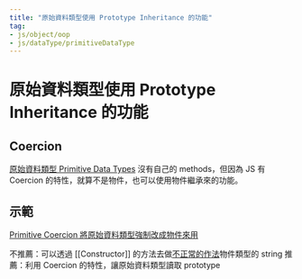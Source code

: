 ```yaml
---
title: "原始資料類型使用 Prototype Inheritance 的功能"
tag: 
- js/object/oop
- js/dataType/primitiveDataType 
---
```

# 原始資料類型使用 Prototype Inheritance 的功能
## Coercion
[原始資料類型 Primitive Data Types](JavaScript/資料類型/原始資料類型/原始資料類型%20Primitive%20Data%20Types.md) 沒有自己的 methods，但因為 JS 有 Coercion 的特性，就算不是物件，也可以使用物件繼承來的功能。 
## 示範
[Primitive Coercion 將原始資料類型強制改成物件來用](JavaScript/資料類型/資料類型/Primitive%20Coercion%20將原始資料類型強制改成物件來用.md)

不推薦：可以透過 [[Constructor]] 的方法去做[不正常的作法](JavaScript/資料類型/資料類型/Primitive%20Coercion%20將原始資料類型強制改成物件來用.md#不正常的作法)物件類型的 string
推薦：利用 Coercion 的特性，讓原始資料類型讀取 prototype


